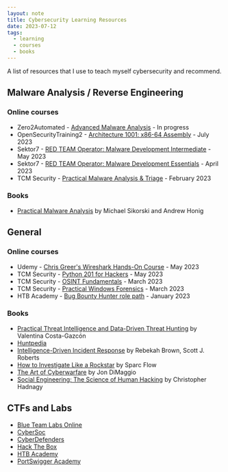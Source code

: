 ```yaml
---
layout: note
title: Cybersecurity Learning Resources
date: 2023-07-12
tags:
  - learning
  - courses
  - books
---
```


A list of resources that I use to teach myself cybersecurity and recommend.

## Malware Analysis / Reverse Engineering

### Online courses

- Zero2Automated - [Advanced Malware Analysis](https://www.0ffset.net/training/zero2auto/) - In progress
- OpenSecurityTraining2 - [Architecture 1001: x86-64 Assembly](https://p.ost2.fyi/courses/course-v1:OpenSecurityTraining2+Arch1001_x86-64_Asm+2021_v1/course/) - July 2023
- Sektor7 - [RED TEAM Operator: Malware Development Intermediate](https://institute.sektor7.net/rto-maldev-intermediate) - May 2023
- Sektor7 - [RED TEAM Operator: Malware Development Essentials](https://institute.sektor7.net/red-team-operator-malware-development-essentials) - April 2023
- TCM Security - [Practical Malware Analysis & Triage](https://academy.tcm-sec.com/p/practical-malware-analysis-triage) - February 2023

### Books

- [Practical Malware Analysis](https://nostarch.com/malware) by Michael Sikorski and Andrew Honig

## General

### Online courses

- Udemy - [Chris Greer's Wireshark Hands-On Course](https://www.udemy.com/course/wireshark-ultimate-hands-on-course/) - May 2023
- TCM Security - [Python 201 for Hackers](https://academy.tcm-sec.com/p/python-201-for-hackers) - May 2023
- TCM Security - [OSINT Fundamentals](https://academy.tcm-sec.com/p/osint-fundamentals) - March 2023
- TCM Security - [Practical Windows Forensics](https://academy.tcm-sec.com/p/practical-windows-forensics) - March 2023
- HTB Academy - [Bug Bounty Hunter role path](https://academy.hackthebox.com/path/preview/bug-bounty-hunter) - January 2023

### Books 

- [Practical Threat Intelligence and Data-Driven Threat Hunting](https://www.packtpub.com/product/practical-threat-intelligence-and-data-driven-threat-hunting/9781838556372) by Valentina Costa-Gazcón
- [Huntpedia](https://www.threathunting.net/files/huntpedia.pdf)
- [Intelligence-Driven Incident Response](https://www.oreilly.com/library/view/intelligence-driven-incident-response/9781098120672/) by Rebekah Brown, Scott J. Roberts
- [How to Investigate Like a Rockstar](https://www.amazon.fr/How-Investigate-Like-Rockstar-forensic/dp/1549527622) by Sparc Flow
- [The Art of Cyberwarfare](https://nostarch.com/art-cyberwarfare) by Jon DiMaggio
- [Social Engineering: The Science of Human Hacking](https://onlinelibrary.wiley.com/doi/book/10.1002/9781119433729) by Christopher Hadnagy

## CTFs and Labs

- [Blue Team Labs Online](https://blueteamlabs.online/)
- [CyberSoc](https://ctf.cybersoc.wales/)
- [CyberDefenders](https://cyberdefenders.org/)
- [Hack The Box](https://www.hackthebox.com/)
- [HTB Academy](https://academy.hackthebox.com/)
- [PortSwigger Academy](https://portswigger.net/web-security/learning-path)
